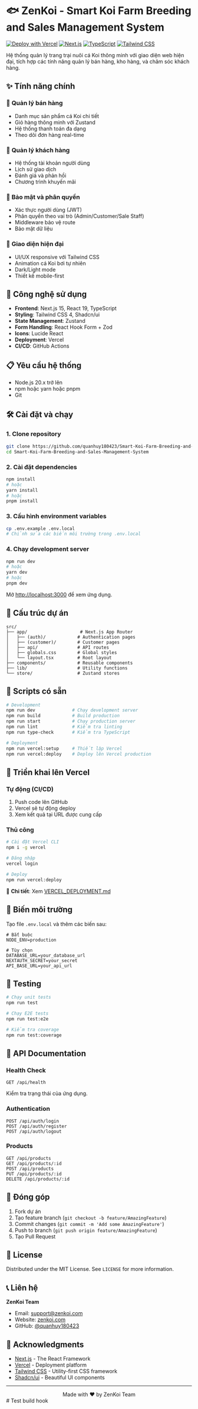 # 🐟 ZenKoi - Smart Koi Farm Breeding and Sales Management System

[![Deploy with Vercel](https://vercel.com/button)](https://vercel.com/new/clone?repository-url=https://github.com/quanhuy180423/Smart-Koi-Farm-Breeding-and-Sales-Management-System)
[![Next.js](https://img.shields.io/badge/Next.js-15.5.3-black)](https://nextjs.org/)
[![TypeScript](https://img.shields.io/badge/TypeScript-5.0-blue)](https://www.typescriptlang.org/)
[![Tailwind CSS](https://img.shields.io/badge/Tailwind-4.0-38B2AC)](https://tailwindcss.com/)

Hệ thống quản lý trang trại nuôi cá Koi thông minh với giao diện web hiện đại, tích hợp các tính năng quản lý bán hàng, kho hàng, và chăm sóc khách hàng.

## ✨ Tính năng chính

### 🛒 **Quản lý bán hàng**

- Danh mục sản phẩm cá Koi chi tiết
- Giỏ hàng thông minh với Zustand
- Hệ thống thanh toán đa dạng
- Theo dõi đơn hàng real-time

### 👥 **Quản lý khách hàng**

- Hệ thống tài khoản người dùng
- Lịch sử giao dịch
- Đánh giá và phản hồi
- Chương trình khuyến mãi

### 🔐 **Bảo mật và phân quyền**

- Xác thực người dùng (JWT)
- Phân quyền theo vai trò (Admin/Customer/Sale Staff)
- Middleware bảo vệ route
- Bảo mật dữ liệu

### 🎨 **Giao diện hiện đại**

- UI/UX responsive với Tailwind CSS
- Animation cá Koi bơi tự nhiên
- Dark/Light mode
- Thiết kế mobile-first

## 🚀 Công nghệ sử dụng

- **Frontend**: Next.js 15, React 19, TypeScript
- **Styling**: Tailwind CSS 4, Shadcn/ui
- **State Management**: Zustand
- **Form Handling**: React Hook Form + Zod
- **Icons**: Lucide React
- **Deployment**: Vercel
- **CI/CD**: GitHub Actions

## 📋 Yêu cầu hệ thống

- Node.js 20.x trở lên
- npm hoặc yarn hoặc pnpm
- Git

## 🛠️ Cài đặt và chạy

### 1. Clone repository

```bash
git clone https://github.com/quanhuy180423/Smart-Koi-Farm-Breeding-and-Sales-Management-System.git
cd Smart-Koi-Farm-Breeding-and-Sales-Management-System
```

### 2. Cài đặt dependencies

```bash
npm install
# hoặc
yarn install
# hoặc
pnpm install
```

### 3. Cấu hình environment variables

```bash
cp .env.example .env.local
# Chỉnh sửa các biến môi trường trong .env.local
```

### 4. Chạy development server

```bash
npm run dev
# hoặc
yarn dev
# hoặc
pnpm dev
```

Mở [http://localhost:3000](http://localhost:3000) để xem ứng dụng.

## 📁 Cấu trúc dự án

```
src/
├── app/                    # Next.js App Router
│   ├── (auth)/            # Authentication pages
│   ├── (customer)/        # Customer pages
│   ├── api/               # API routes
│   ├── globals.css        # Global styles
│   └── layout.tsx         # Root layout
├── components/            # Reusable components
├── lib/                   # Utility functions
└── store/                 # Zustand stores
```

## 🔧 Scripts có sẵn

```bash
# Development
npm run dev              # Chạy development server
npm run build            # Build production
npm run start            # Chạy production server
npm run lint             # Kiểm tra linting
npm run type-check       # Kiểm tra TypeScript

# Deployment
npm run vercel:setup     # Thiết lập Vercel
npm run vercel:deploy    # Deploy lên Vercel production
```

## 🚀 Triển khai lên Vercel

### Tự động (CI/CD)

1. Push code lên GitHub
2. Vercel sẽ tự động deploy
3. Xem kết quả tại URL được cung cấp

### Thủ công

```bash
# Cài đặt Vercel CLI
npm i -g vercel

# Đăng nhập
vercel login

# Deploy
npm run vercel:deploy
```

📖 **Chi tiết**: Xem [VERCEL_DEPLOYMENT.md](./VERCEL_DEPLOYMENT.md)

## 🔐 Biến môi trường

Tạo file `.env.local` và thêm các biến sau:

```env
# Bắt buộc
NODE_ENV=production

# Tùy chọn
DATABASE_URL=your_database_url
NEXTAUTH_SECRET=your_secret
API_BASE_URL=your_api_url
```

## 🧪 Testing

```bash
# Chạy unit tests
npm run test

# Chạy E2E tests
npm run test:e2e

# Kiểm tra coverage
npm run test:coverage
```

## 📱 API Documentation

### Health Check

```
GET /api/health
```

Kiểm tra trạng thái của ứng dụng.

### Authentication

```
POST /api/auth/login
POST /api/auth/register
POST /api/auth/logout
```

### Products

```
GET /api/products
GET /api/products/:id
POST /api/products
PUT /api/products/:id
DELETE /api/products/:id
```

## 🤝 Đóng góp

1. Fork dự án
2. Tạo feature branch (`git checkout -b feature/AmazingFeature`)
3. Commit changes (`git commit -m 'Add some AmazingFeature'`)
4. Push to branch (`git push origin feature/AmazingFeature`)
5. Tạo Pull Request

## 📝 License

Distributed under the MIT License. See `LICENSE` for more information.

## 📞 Liên hệ

**ZenKoi Team**

- Email: support@zenkoi.com
- Website: [zenkoi.com](https://zenkoi.com)
- GitHub: [@quanhuy180423](https://github.com/quanhuy180423)

## 🙏 Acknowledgments

- [Next.js](https://nextjs.org/) - The React Framework
- [Vercel](https://vercel.com/) - Deployment platform
- [Tailwind CSS](https://tailwindcss.com/) - Utility-first CSS framework
- [Shadcn/ui](https://ui.shadcn.com/) - Beautiful UI components

---

<div align="center">
  Made with ❤️ by ZenKoi Team
</div>
#   T e s t   b u i l d   h o o k 
 
 
